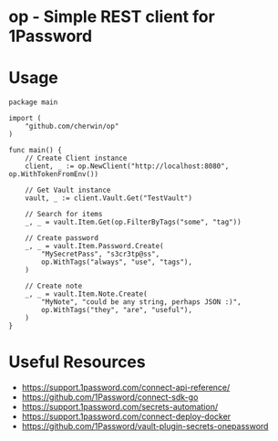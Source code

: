 # op - Simple REST client for 1Password

# Usage

```golang
package main

import (
	"github.com/cherwin/op"
)

func main() {
	// Create Client instance
	client, _ := op.NewClient("http://localhost:8080", op.WithTokenFromEnv())

	// Get Vault instance
	vault, _ := client.Vault.Get("TestVault")

	// Search for items
	_, _ = vault.Item.Get(op.FilterByTags("some", "tag"))
	
	// Create password
	_, _ = vault.Item.Password.Create(
		"MySecretPass", "s3cr3tp@ss",
		op.WithTags("always", "use", "tags"),
	)

	// Create note
	_, _ = vault.Item.Note.Create(
		"MyNote", "could be any string, perhaps JSON :)",
		op.WithTags("they", "are", "useful"),
	)
}
```

# Useful Resources
* https://support.1password.com/connect-api-reference/
* https://github.com/1Password/connect-sdk-go
* https://support.1password.com/secrets-automation/
* https://support.1password.com/connect-deploy-docker
* https://github.com/1Password/vault-plugin-secrets-onepassword

